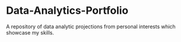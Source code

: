 # Data-Analytics-Portfolio
A repository of data analytic projections from personal interests which showcase my skills. 
